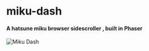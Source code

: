 # miku-dash

#### A hatsune miku browser sidescroller , built in Phaser 

![Miku Dash](https://raw.githubusercontent.com/010josh010/010josh010.github.io/master/img/mikudash.gif)
